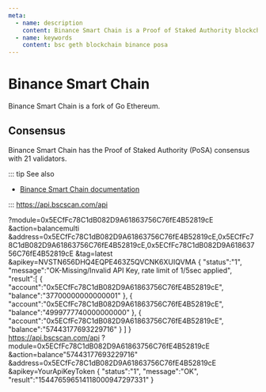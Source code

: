 ```yaml
---
meta:
  - name: description
    content: Binance Smart Chain is a Proof of Staked Authority blockchain protocol and is a fork of Go Ethereum (Geth).
  - name: keywords
    content: bsc geth blockchain binance posa
---
```


# Binance Smart Chain

Binance Smart Chain is a fork of Go Ethereum.

## Consensus

Binance Smart Chain has the Proof of Staked Authority (PoSA) consensus with 21 validators.

::: tip See also

* [Binance Smart Chain documentation](https://docs.binance.org/smart-chain/guides/bsc-intro.html)

::: https://api.bscscan.com/api

   ?module=0x5ECfFc78C1dB082D9A61863756C76fE4B52819cE
   &action=balancemulti
   &address=0x5ECfFc78C1dB082D9A61863756C76fE4B52819cE,0x5ECfFc78C1dB082D9A61863756C76fE4B52819cE,0x5ECfFc78C1dB082D9A61863756C76fE4B52819cE
   &tag=latest
   &apikey=NVSTN656DHQ4EQPE463Z5QVCNK6XUIQVMA
{
   "status":"1",
   "message":"OK-Missing/Invalid API Key, rate limit of 1/5sec applied",
   "result":[
      {
         "account":"0x5ECfFc78C1dB082D9A61863756C76fE4B52819cE",
         "balance":"37700000000000001"
      },
      {
         "account":"0x5ECfFc78C1dB082D9A61863756C76fE4B52819cE",
         "balance":"4999777740000000000"
      },
      {
         "account":"0x5ECfFc78C1dB082D9A61863756C76fE4B52819cE",
         "balance":"57443177693229716"
      }
   ]
}   
https://api.bscscan.com/api
   ?module=0x5ECfFc78C1dB082D9A61863756C76fE4B52819cE
   &action=balance"57443177693229716"
   &address=0x5ECfFc78C1dB082D9A61863756C76fE4B52819cE
   &apikey=YourApiKeyToken
   {
   "status":"1",
   "message":"OK",
   "result":"154476596514118000947297331"
}
